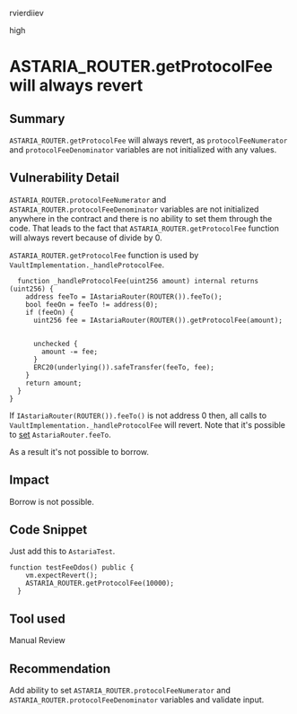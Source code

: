 rvierdiiev

high

# ASTARIA_ROUTER.getProtocolFee will always revert

## Summary
`ASTARIA_ROUTER.getProtocolFee` will always revert, as `protocolFeeNumerator` and `protocolFeeDenominator` variables are not initialized with any values.
## Vulnerability Detail
`ASTARIA_ROUTER.protocolFeeNumerator` and `ASTARIA_ROUTER.protocolFeeDenominator` variables are not initialized anywhere in the contract and there is no ability to set them through the code. That leads to the fact that `ASTARIA_ROUTER.getProtocolFee` function will always revert because of divide by 0.

`ASTARIA_ROUTER.getProtocolFee` function is used by `VaultImplementation._handleProtocolFee`.

```solidity
  function _handleProtocolFee(uint256 amount) internal returns (uint256) {
    address feeTo = IAstariaRouter(ROUTER()).feeTo();
    bool feeOn = feeTo != address(0);
    if (feeOn) {
      uint256 fee = IAstariaRouter(ROUTER()).getProtocolFee(amount);


      unchecked {
        amount -= fee;
      }
      ERC20(underlying()).safeTransfer(feeTo, fee);
    }
    return amount;
  }
}
```

If `IAstariaRouter(ROUTER()).feeTo()` is not address 0 then, all calls to `VaultImplementation._handleProtocolFee` will revert.
Note that it's possible to [set](https://github.com/sherlock-audit/2022-10-astaria/blob/main/src/AstariaRouter.sol#L183-L185) `AstariaRouter.feeTo`.

As a result it's not possible to borrow.
## Impact
Borrow is not possible.
## Code Snippet
Just add this to `AstariaTest`.
```solidity
function testFeeDdos() public {
    vm.expectRevert();
    ASTARIA_ROUTER.getProtocolFee(10000);
  }
```
## Tool used

Manual Review

## Recommendation
Add ability to set `ASTARIA_ROUTER.protocolFeeNumerator` and `ASTARIA_ROUTER.protocolFeeDenominator` variables and validate input.